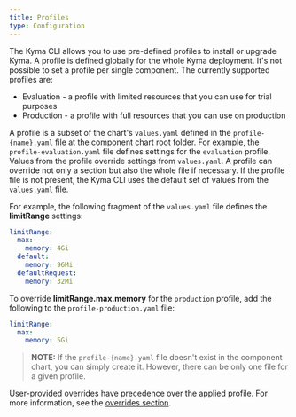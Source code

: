 ```yaml
---
title: Profiles
type: Configuration
---
```


The Kyma CLI allows you to use pre-defined profiles to install or upgrade Kyma. A profile is defined globally for the whole Kyma deployment. It's not possible to set a profile per single component.
The currently supported profiles are: 
- Evaluation - a profile with limited resources that you can use for trial purposes
- Production - a profile with full resources that you can use on production

A profile is a subset of the chart's `values.yaml` defined in the `profile-{name}.yaml` file at the component chart root folder. For example, the `profile-evaluation.yaml` file defines settings for the `evaluation` profile. Values from the profile override settings from `values.yaml`. A profile can override not only a section but also the whole file if necessary. If the profile file is not present, the Kyma CLI uses the default set of values from the `values.yaml` file.

For example, the following fragment of the `values.yaml` file defines the **limitRange** settings:

```yaml
limitRange:
  max:
    memory: 4Gi
  default:
    memory: 96Mi
  defaultRequest:
    memory: 32Mi
```

To override **limitRange.max.memory** for the `production` profile, add the following to the `profile-production.yaml` file: 

```yaml
limitRange:
  max:
    memory: 5Gi
```

>**NOTE:** If the `profile-{name}.yaml` file doesn't exist in the component chart, you can simply create it. However, there can be only one file for a given profile. 

User-provided overrides have precedence over the applied profile. For more information, see the [overrides section](#configuration-helm-overrides-for-kyma-installation).
